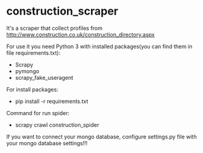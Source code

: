 # construction_scraper

It's a scraper that collect profiles from http://www.construction.co.uk/construction_directory.aspx

For use it you need Python 3 with installed packages(you can find them in file requirements.txt):
- Scrapy
- pymongo
- scrapy_fake_useragent

For install packages:
- pip install -r requirements.txt

Command for run spider: 
- scrapy crawl construction_spider

If you want to connect your mongo database, configure settings.py file with your mongo database settings!!!




